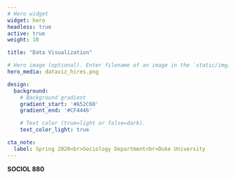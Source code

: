 ```yaml
---
# Hero widget
widget: hero
headless: true
active: true
weight: 10

title: "Data Visualization"

# Hero image (optional). Enter filename of an image in the `static/img/` folder.
hero_media: dataviz_hires.png

design:
  background:
    # Background gradient
    gradient_start: '#A52C60'
    gradient_end: '#CF4446'

    # Text color (true=light or false=dark).
    text_color_light: true

cta_note:
  label: Spring 2020<br>Sociology Department<br>Duke University
---
```


**SOCIOL 880**
